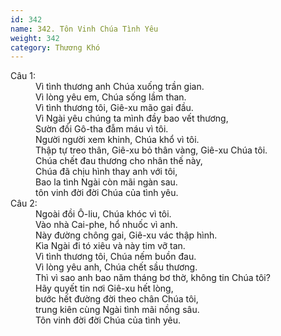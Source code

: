 ```yaml
---
id: 342
name: 342. Tôn Vinh Chúa Tình Yêu
weight: 342
category: Thương Khó
---
```

<dl><dt>Câu 1:</dt><dd data-verse="1">Vì tình thương anh Chúa xuống trần gian. <br/>Vì lòng yêu em, Chúa sống lầm than. <br/>Vì tình thương tôi, Giê-xu mão gai đầu. <br/>Vì Ngài yêu chúng ta mình đầy bao vết thương, <br/>Sườn đồi Gô-tha đẫm máu vì tôi. <br/>Người người xem khinh, Chúa khổ vì tôi. <br/>Thập tự treo thân, Giê-xu bỏ thân vàng, Giê-xu Chúa tôi. <br/>Chúa chết đau thương cho nhân thế này, <br/>Chúa đã chịu hình thay anh với tôi, <br/>Bao la tình Ngài còn mãi ngàn sau. <br/>tôn vinh đời đời Chúa của tình yêu. </dd><dt>Câu 2:</dt><dd data-verse="2">Ngoài đồi Ô-liu, Chúa khóc vì tôi. <br/>Vào nhà Cai-phe, hổ nhuốc vì anh. <br/>Này đường chông gai, Giê-xu vác thập hình. <br/>Kìa Ngài đi tó xiêu và này tim vỡ tan. <br/>Vì tình thương tôi, Chúa nếm buồn đau. <br/>Vì lòng yêu anh, Chúa chết sầu thương. <br/>Thì vì sao anh bao năm tháng bơ thờ, không tin Chúa tôi? <br/>Hãy quyết tin nơi Giê-xu hết lòng, <br/>bước hết đường đời theo chân Chúa tôi, <br/>trung kiên cùng Ngài tình mãi nồng sâu. <br/>Tôn vinh đời đời Chúa của tình yêu. </dd></dl>
